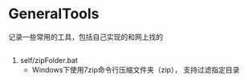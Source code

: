 # GeneralTools

记录一些常用的工具，包括自己实现的和网上找的


##
1. self/zipFolder.bat
   - Windows下使用7zip命令行压缩文件夹（zip）， 支持过滤指定目录
